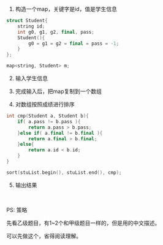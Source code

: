 1.	构造一个map，关键字是id，值是学生信息

```cpp
struct Student{
	string id;
	int g0, g1, g2, final, pass;
	Student(){
		g0 = g1 = g2 = final = pass = -1;
	}
};

map<string, Student> m;
```

2.	输入学生信息

3.	完成输入后，把map复制到一个数组

4.	对数组按照成绩进行排序

```cpp
int cmp(Student a, Student b){
	if( a.pass != b.pass ){
		return a.pass > b.pass;
	}else if( a.final != b.final ){
		return a.final > b.final;
	}else{
		return a.id < b.id;
	}
}

sort(stuList.begin(), stuList.end(), cmp);
```

5.	输出结果

<br>

PS:	策略

先看乙级题目，有1~2个和甲级题目一样的，但是用的中文描述。

可以先做这个，省得阅读理解。
